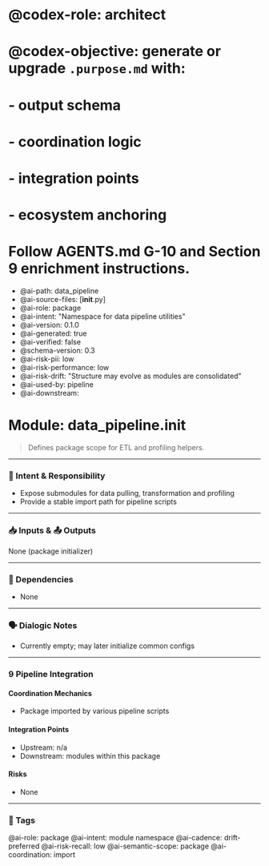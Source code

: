 # @codex-role: architect
# @codex-objective: generate or upgrade `.purpose.md` with:
# - output schema
# - coordination logic
# - integration points
# - ecosystem anchoring
# Follow AGENTS.md G-10 and Section 9 enrichment instructions.
- @ai-path: data_pipeline
- @ai-source-files: [__init__.py]
- @ai-role: package
- @ai-intent: "Namespace for data pipeline utilities"
- @ai-version: 0.1.0
- @ai-generated: true
- @ai-verified: false
- @schema-version: 0.3
- @ai-risk-pii: low
- @ai-risk-performance: low
- @ai-risk-drift: "Structure may evolve as modules are consolidated"
- @ai-used-by: pipeline
- @ai-downstream: 

# Module: data_pipeline.__init__
> Defines package scope for ETL and profiling helpers.

---

### 🎯 Intent & Responsibility
- Expose submodules for data pulling, transformation and profiling
- Provide a stable import path for pipeline scripts

---

### 📥 Inputs & 📤 Outputs
None (package initializer)

---

### 🔗 Dependencies
- None

---

### 🗣 Dialogic Notes
- Currently empty; may later initialize common configs

---

### 9 Pipeline Integration
#### Coordination Mechanics
- Package imported by various pipeline scripts

#### Integration Points
- Upstream: n/a
- Downstream: modules within this package

#### Risks
- None

---

### 🧠 Tags
@ai-role: package
@ai-intent: module namespace
@ai-cadence: drift-preferred
@ai-risk-recall: low
@ai-semantic-scope: package
@ai-coordination: import
